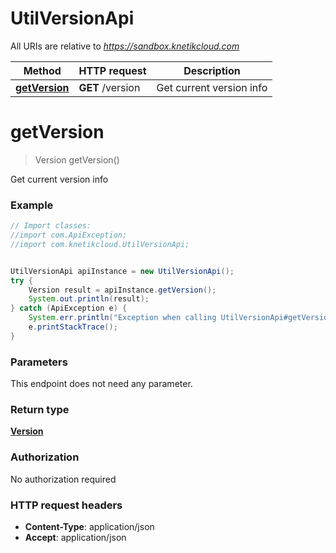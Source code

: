 # UtilVersionApi

All URIs are relative to *https://sandbox.knetikcloud.com*

Method | HTTP request | Description
------------- | ------------- | -------------
[**getVersion**](UtilVersionApi.md#getVersion) | **GET** /version | Get current version info


<a name="getVersion"></a>
# **getVersion**
> Version getVersion()

Get current version info

### Example
```java
// Import classes:
//import com.ApiException;
//import com.knetikcloud.UtilVersionApi;


UtilVersionApi apiInstance = new UtilVersionApi();
try {
    Version result = apiInstance.getVersion();
    System.out.println(result);
} catch (ApiException e) {
    System.err.println("Exception when calling UtilVersionApi#getVersion");
    e.printStackTrace();
}
```

### Parameters
This endpoint does not need any parameter.

### Return type

[**Version**](Version.md)

### Authorization

No authorization required

### HTTP request headers

 - **Content-Type**: application/json
 - **Accept**: application/json

